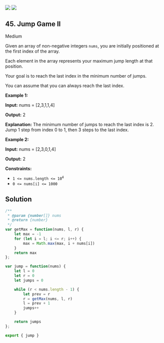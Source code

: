 [![](https://img.shields.io/github/stars/javadev/LeetCode-in-All?label=Stars&style=flat-square)](https://github.com/javadev/LeetCode-in-All)
[![](https://img.shields.io/github/forks/javadev/LeetCode-in-All?label=Fork%20me%20on%20GitHub%20&style=flat-square)](https://github.com/javadev/LeetCode-in-All/fork)

## 45\. Jump Game II

Medium

Given an array of non-negative integers `nums`, you are initially positioned at the first index of the array.

Each element in the array represents your maximum jump length at that position.

Your goal is to reach the last index in the minimum number of jumps.

You can assume that you can always reach the last index.

**Example 1:**

**Input:** nums = [2,3,1,1,4]

**Output:** 2

**Explanation:** The minimum number of jumps to reach the last index is 2. Jump 1 step from index 0 to 1, then 3 steps to the last index.

**Example 2:**

**Input:** nums = [2,3,0,1,4]

**Output:** 2

**Constraints:**

*   <code>1 <= nums.length <= 10<sup>4</sup></code>
*   `0 <= nums[i] <= 1000`

## Solution

```javascript
/**
 * @param {number[]} nums
 * @return {number}
 */
var getMax = function(nums, l, r) {
    let max = -1
    for (let i = l; i <= r; i++) {
        max = Math.max(max, i + nums[i])
    }
    return max
};

var jump = function(nums) {
    let l = 0
    let r = 0
    let jumps = 0

    while (r < nums.length - 1) {
        let prev = r
        r = getMax(nums, l, r)
        l = prev + 1
        jumps++
    }

    return jumps
};

export { jump }
```